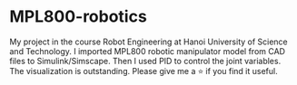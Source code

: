 # MPL800-robotics
My project in the course Robot Engineering at Hanoi University of Science and Technology.
I imported MPL800 robotic manipulator model from CAD files to Simulink/Simscape. Then I used PID to control the joint variables. The visualization is outstanding.
Please give me a ⭐ if you find it useful.
